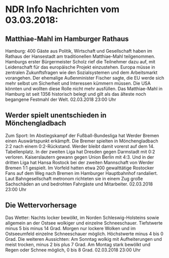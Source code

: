 # NDR Info Nachrichten vom 03.03.2018:


## Matthiae-Mahl im Hamburger Rathaus
Hamburg:	400 Gäste aus Politik, Wirtschaft und Gesellschaft haben im Rathaus der Hansestadt am traditionellen Matthiae-Mahl teilgenommen. Hamburgs erster Bürgermeister Scholz rief die Teilnehmer dazu auf, mit Leidenschaft für das europäische Projekt einzustehen. Europa müsse in zentralen Zukunftsfragen wie den Sozialsystemen und dem Arbeitsmarkt vorangehen. Der ehemalige Außenminister Fischer sagte, die EU werde sich mehr selbst um Sicherheit und Interessen kümmern müssen. Die USA könnten und wollten diese Rolle nicht mehr ausfüllen. Das Matthiae-Mahl in Hamburg ist seit 1356 historisch belegt und gilt als das älteste noch begangene Festmahl der Welt. 02.03.2018 23:00 Uhr 

## Werder spielt unentschieden in Mönchengladbach
Zum Sport:	Im Abstiegskampf der Fußball-Bundesliga hat Werder Bremen einen Auswärtspunkt erkämpft. Die Bremer spielten in Mönchengladbach 2:2 nach einem 0:2-Rückstand. Werder bleibt damit vorerst auf dem 14. Tabellenplatz. In der zweiten Liga hat Dresden gegen Darmstadt mit 0:2 verloren. Kaiserslautern gewann gegen Union Berlin mit 4:3. Und in der dritten Liga hat Hansa Rostock bei der zweiten Mannschaft von Werder Bremen 1:1 gespielt. Im Vorfeld hatten etwa 200 gewalttätige Rostocker Fans auf dem Weg nach Bremen im Hamburger Hauptbahnhof randaliert. Laut Bahngesellschaft metronom richteten sie in einem Zug große Sachschäden an und bedrohten Fahrgäste und Mitarbeiter. 02.03.2018 23:00 Uhr 

## Die Wettervorhersage
Das Wetter:
Nachts locker bewölkt, im Norden Schleswig-Holsteins sowie allgemein an der Ostsee wolkiger und einzelne Schneeschauer. Tiefstwerte minus 5 bis minus 14 Grad. Morgen nur lockere Wolken und im Ostseeumfeld einzelne Schneeschauer möglich. Höchstwerte minus 4 bis 0 Grad. Die weiteren Aussichten: Am Sonntag wolkig mit Aufheiterungen und meist trocken, minus 2 bis plus 7 Grad. Am Montag stark bewölkt und Regen oder Schnee möglich, 0 bis 8 Grad. 02.03.2018 23:00 Uhr 
